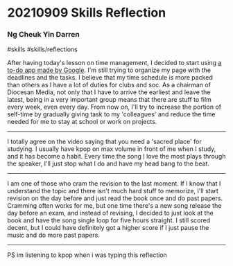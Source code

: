 # 20210909 Skills Reflection
### Ng Cheuk Yin Darren
#skills #skills/reflections 

After having today's lesson on time management, I decided to start using [a to-do app made by Google](https://chrome.google.com/webstore/detail/full-screen-for-google-ta/ndbaejgcaecffnhlmdghchfehkflgfkj). I'm still trying to organize my page with the deadlines and the tasks. I believe that my time schedule is more packed than others as I have a lot of duties for clubs and soc. As a chairman of Diocesan Media, not only that I have to arrive the earliest and leave the latest, being in a very important group means that there are stuff to film every week, even every day. From now on, I'll try to increase the portion of self-time by gradually giving task to my 'colleagues' and reduce the time needed for me to stay at school or work on projects.

---

I totally agree on the video saying that you need a 'sacred place' for studying. I usually have kpop on max volume in front of me when I study, and it has become a habit. Every time the song I love the most plays through the speaker, I'll just stop what I do and have my head bang to the beat.

---

I am one of those who cram the revision to the last moment. If I know that I understand the topic and there isn't much hard stuff to memorize, I'll start revision on the day before and just read the book once and do past papers. Cramming often works for me, but one time there's a new song release the day before an exam, and instead of revising, I decided to just look at the book and have the song single loop for five hours straight. I still scored decent, but I could have definitely got a higher score if I just pause the music and do more past papers.

---

PS im listening to kpop when i was typing this reflection